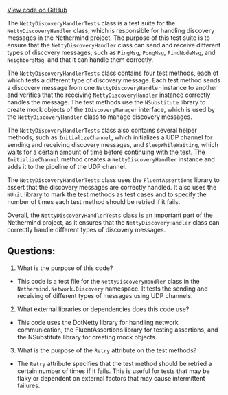 [View code on GitHub](https://github.com/nethermindeth/nethermind/Nethermind.Network.Discovery.Test/NettyDiscoveryHandlerTests.cs)

The `NettyDiscoveryHandlerTests` class is a test suite for the `NettyDiscoveryHandler` class, which is responsible for handling discovery messages in the Nethermind project. The purpose of this test suite is to ensure that the `NettyDiscoveryHandler` class can send and receive different types of discovery messages, such as `PingMsg`, `PongMsg`, `FindNodeMsg`, and `NeighborsMsg`, and that it can handle them correctly.

The `NettyDiscoveryHandlerTests` class contains four test methods, each of which tests a different type of discovery message. Each test method sends a discovery message from one `NettyDiscoveryHandler` instance to another and verifies that the receiving `NettyDiscoveryHandler` instance correctly handles the message. The test methods use the `NSubstitute` library to create mock objects of the `IDiscoveryManager` interface, which is used by the `NettyDiscoveryHandler` class to manage discovery messages.

The `NettyDiscoveryHandlerTests` class also contains several helper methods, such as `InitializeChannel`, which initializes a UDP channel for sending and receiving discovery messages, and `SleepWhileWaiting`, which waits for a certain amount of time before continuing with the test. The `InitializeChannel` method creates a `NettyDiscoveryHandler` instance and adds it to the pipeline of the UDP channel.

The `NettyDiscoveryHandlerTests` class uses the `FluentAssertions` library to assert that the discovery messages are correctly handled. It also uses the `NUnit` library to mark the test methods as test cases and to specify the number of times each test method should be retried if it fails.

Overall, the `NettyDiscoveryHandlerTests` class is an important part of the Nethermind project, as it ensures that the `NettyDiscoveryHandler` class can correctly handle different types of discovery messages.
## Questions: 
 1. What is the purpose of this code?
- This code is a test file for the `NettyDiscoveryHandler` class in the `Nethermind.Network.Discovery` namespace. It tests the sending and receiving of different types of messages using UDP channels.

2. What external libraries or dependencies does this code use?
- This code uses the DotNetty library for handling network communication, the FluentAssertions library for testing assertions, and the NSubstitute library for creating mock objects.

3. What is the purpose of the `Retry` attribute on the test methods?
- The `Retry` attribute specifies that the test method should be retried a certain number of times if it fails. This is useful for tests that may be flaky or dependent on external factors that may cause intermittent failures.